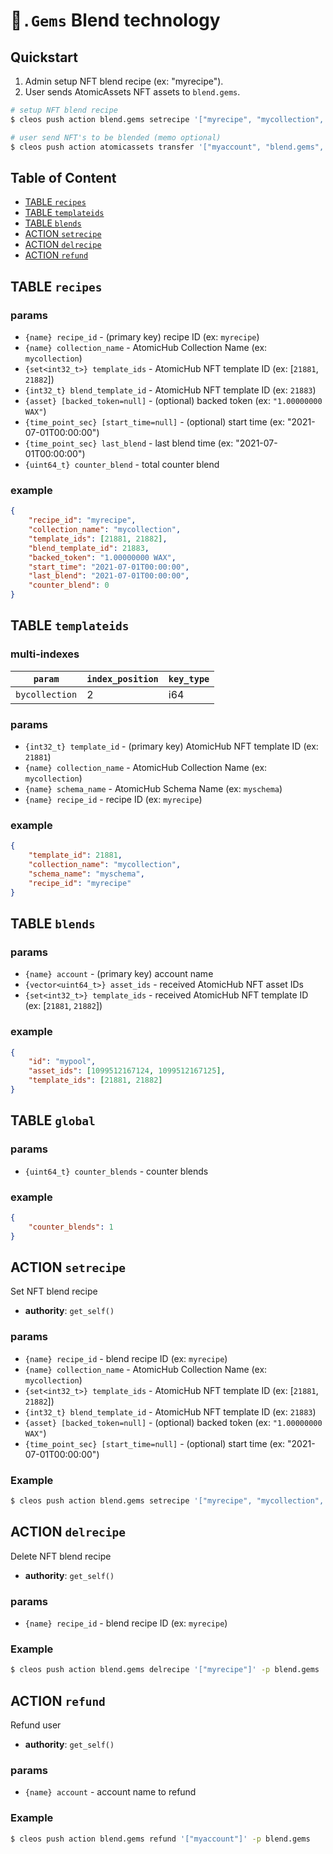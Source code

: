 # 💎`.Gems` Blend technology

## Quickstart

1. Admin setup NFT blend recipe (ex: "myrecipe").
1. User sends AtomicAssets NFT assets to `blend.gems`.

```bash
# setup NFT blend recipe
$ cleos push action blend.gems setrecipe '["myrecipe", "mycollection", [123, 456], 789, "1.00000000 WAX", "2021-07-02T00:00:00"]' -p blend.gems

# user send NFT's to be blended (memo optional)
$ cleos push action atomicassets transfer '["myaccount", "blend.gems", [1099512167123, 1099512167124], "blend"]' -p myaccount
```

## Table of Content

- [TABLE `recipes`](#table-recipes)
- [TABLE `templateids`](#table-templateids)
- [TABLE `blends`](#table-blends)
- [ACTION `setrecipe`](#action-setrecipe)
- [ACTION `delrecipe`](#action-delrecipe)
- [ACTION `refund`](#action-refund)

## TABLE `recipes`

### params

- `{name} recipe_id` - (primary key) recipe ID (ex: `myrecipe`)
- `{name} collection_name` - AtomicHub Collection Name (ex: `mycollection`)
- `{set<int32_t>} template_ids` - AtomicHub NFT template ID (ex: [`21881`, `21882`])
- `{int32_t} blend_template_id` - AtomicHub NFT template ID (ex: `21883`)
- `{asset} [backed_token=null]` - (optional) backed token (ex: `"1.00000000 WAX"`)
- `{time_point_sec} [start_time=null]` - (optional) start time (ex: "2021-07-01T00:00:00")
- `{time_point_sec} last_blend` - last blend time (ex: "2021-07-01T00:00:00")
- `{uint64_t} counter_blend` - total counter blend

### example

```json
{
    "recipe_id": "myrecipe",
    "collection_name": "mycollection",
    "template_ids": [21881, 21882],
    "blend_template_id": 21883,
    "backed_token": "1.00000000 WAX",
    "start_time": "2021-07-01T00:00:00",
    "last_blend": "2021-07-01T00:00:00",
    "counter_blend": 0
}
```

## TABLE `templateids`

### multi-indexes

| `param`        | `index_position` | `key_type` |
|--------------- |------------------|------------|
| `bycollection` | 2                | i64        |

### params

- `{int32_t} template_id` - (primary key) AtomicHub NFT template ID (ex: `21881`)
- `{name} collection_name` - AtomicHub Collection Name (ex: `mycollection`)
- `{name} schema_name` - AtomicHub Schema Name (ex: `myschema`)
- `{name} recipe_id` - recipe ID (ex: `myrecipe`)

### example

```json
{
    "template_id": 21881,
    "collection_name": "mycollection",
    "schema_name": "myschema",
    "recipe_id": "myrecipe"
}
```

## TABLE `blends`

### params

- `{name} account` - (primary key) account name
- `{vector<uint64_t>} asset_ids` - received AtomicHub NFT asset IDs
- `{set<int32_t>} template_ids` - received AtomicHub NFT template ID (ex: [`21881`, `21882`])

### example

```json
{
    "id": "mypool",
    "asset_ids": [1099512167124, 1099512167125],
    "template_ids": [21881, 21882]
}
```

## TABLE `global`

### params

- `{uint64_t} counter_blends` - counter blends

### example

```json
{
    "counter_blends": 1
}
```

## ACTION `setrecipe`

Set NFT blend recipe

- **authority**: `get_self()`

### params

- `{name} recipe_id` - blend recipe ID (ex: `myrecipe`)
- `{name} collection_name` - AtomicHub Collection Name (ex: `mycollection`)
- `{set<int32_t>} template_ids` - AtomicHub NFT template ID (ex: [`21881`, `21882`])
- `{int32_t} blend_template_id` - AtomicHub NFT template ID (ex: `21883`)
- `{asset} [backed_token=null]` - (optional) backed token (ex: `"1.00000000 WAX"`)
- `{time_point_sec} [start_time=null]` - (optional) start time (ex: "2021-07-01T00:00:00")

### Example

```bash
$ cleos push action blend.gems setrecipe '["myrecipe", "mycollection", [123, 456], 789, "1.00000000 WAX", "2021-07-02T00:00:00"]' -p blend.gems
```

## ACTION `delrecipe`

Delete NFT blend recipe

- **authority**: `get_self()`

### params

- `{name} recipe_id` - blend recipe ID (ex: `myrecipe`)

### Example

```bash
$ cleos push action blend.gems delrecipe '["myrecipe"]' -p blend.gems
```

## ACTION `refund`

Refund user

- **authority**: `get_self()`

### params

- `{name} account` - account name to refund

### Example

```bash
$ cleos push action blend.gems refund '["myaccount"]' -p blend.gems
```